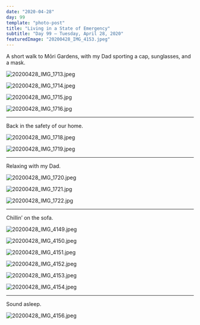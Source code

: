 ```yaml
---
date: "2020-04-28"
day: 99
template: "photo-post"
title: "Living in a State of Emergency"
subtitle: "Day 99 – Tuesday, April 28, 2020"
featuredImage: "20200428_IMG_4153.jpeg"
---
```


A short walk to Mōri Gardens, with my Dad sporting a cap, sunglasses, and a mask.

![20200428_IMG_1713.jpeg](20200428_IMG_1713.jpeg)

![20200428_IMG_1714.jpeg](20200428_IMG_1714.jpeg)

![20200428_IMG_1715.jpg](20200428_IMG_1715.jpg)

![20200428_IMG_1716.jpg](20200428_IMG_1716.jpg)

<hr />

Back in the safety of our home.

![20200428_IMG_1718.jpeg](20200428_IMG_1718.jpeg)

![20200428_IMG_1719.jpeg](20200428_IMG_1719.jpeg)

<hr />

Relaxing with my Dad.

![20200428_IMG_1720.jpeg](20200428_IMG_1720.jpeg)

![20200428_IMG_1721.jpg](20200428_IMG_1721.jpg)

![20200428_IMG_1722.jpg](20200428_IMG_1722.jpg)

<hr />

Chillin’ on the sofa.

![20200428_IMG_4149.jpeg](20200428_IMG_4149.jpeg)

![20200428_IMG_4150.jpeg](20200428_IMG_4150.jpeg)

![20200428_IMG_4151.jpeg](20200428_IMG_4151.jpeg)

![20200428_IMG_4152.jpeg](20200428_IMG_4152.jpeg)

![20200428_IMG_4153.jpeg](20200428_IMG_4153.jpeg)

![20200428_IMG_4154.jpeg](20200428_IMG_4154.jpeg)

<hr />

Sound asleep.

![20200428_IMG_4156.jpeg](20200428_IMG_4156.jpeg)
